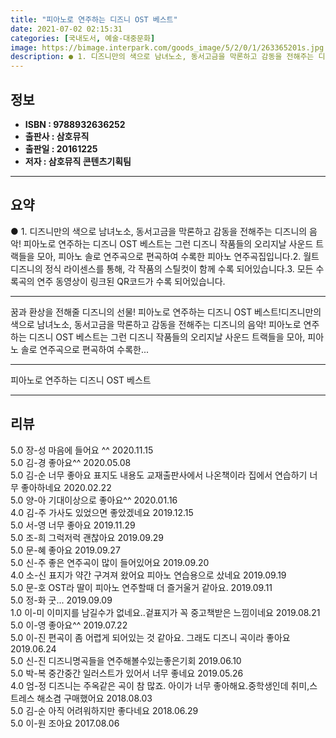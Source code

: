 ```yaml
---
title: "피아노로 연주하는 디즈니 OST 베스트"
date: 2021-07-02 02:15:31
categories: [국내도서, 예술-대중문화]
image: https://bimage.interpark.com/goods_image/5/2/0/1/263365201s.jpg
description: ● 1. 디즈니만의 색으로 남녀노소, 동서고금을 막론하고 감동을 전해주는 디즈니의 음악! 피아노로 연주하는 디즈니 OST 베스트는 그런 디즈니 작품들의 오리지날 사운드 트랙들을 모아, 피아노 솔로 연주곡으로 편곡하여 수록한 피아노 연주곡집입니다.2. 월트 디즈니의 정식 라이센스를 통해
---
```


## **정보**

- **ISBN : 9788932636252**
- **출판사 : 삼호뮤직**
- **출판일 : 20161225**
- **저자 : 삼호뮤직 콘텐츠기획팀**

------



## **요약**

●  1. 디즈니만의 색으로 남녀노소, 동서고금을 막론하고 감동을 전해주는 디즈니의 음악! 피아노로 연주하는 디즈니 OST 베스트는 그런 디즈니 작품들의 오리지날 사운드 트랙들을 모아, 피아노 솔로 연주곡으로 편곡하여 수록한 피아노 연주곡집입니다.2. 월트 디즈니의 정식 라이센스를 통해, 각 작품의 스틸컷이 함께 수록 되어있습니다.3. 모든 수록곡의 연주 동영상이 링크된 QR코드가 수록 되어있습니다.

------

꿈과 환상을 전해줄 디즈니의 선물! 피아노로 연주하는 디즈니 OST 베스트!디즈니만의 색으로 남녀노소, 동서고금을 막론하고 감동을 전해주는 디즈니의 음악! 피아노로 연주하는 디즈니 OST 베스트는 그런 디즈니 작품들의 오리지날 사운드 트랙들을 모아, 피아노 솔로 연주곡으로 편곡하여 수록한... 

------


피아노로 연주하는 디즈니 OST 베스트 

------


## **리뷰** 

5.0 장-성 마음에 들어요 ^^ 2020.11.15 <br/>5.0 김-경 좋아요^^ 2020.05.08 <br/>5.0 김-순 너무 좋아요 표지도 내용도 교재출판사에서 나온책이라 집에서 연습하기 너무 좋아하네요 2020.02.22 <br/>5.0 양-아 기대이상으로 좋아요^^ 2020.01.16 <br/>4.0 김-주 가사도 있었으면 좋았겠네요 2019.12.15 <br/>5.0 서-영 너무 좋아요 2019.11.29 <br/>5.0 조-희 그럭저럭 괜찮아요 2019.09.29 <br/>5.0 문-혜 좋아요 2019.09.27 <br/>5.0 신-주 좋은 연주곡이 많이 들어있어요 2019.09.20 <br/>4.0 소-신 표지가 약간 구겨져 왔어요 피아노 연습용으로 샀네요 2019.09.19 <br/>5.0 문-호 OST라 딸이 피아노 연주할때 더 즐거울거 같아요. 2019.09.11 <br/>5.0 정-화 굿... 2019.09.09 <br/>1.0 이-미 이미지를 남길수가 없네요..겉표지가 꼭 중고책받은 느낌이네요 2019.08.21 <br/>5.0 이-영 좋아요^^ 2019.07.22 <br/>5.0 이-진 편곡이 좀 어렵게 되어있는 것 같아요. 그래도 디즈니 곡이라 좋아요 2019.06.24 <br/>5.0 신-진 디즈니명곡들을 연주해볼수있는좋은기회 2019.06.10 <br/>5.0 박-복 중간중간 일러스트가 있어서 너무 좋네요 2019.05.26 <br/>4.0 엄-정 디즈니는 주옥같은 곡이 참 많죠.
아이가 너무 좋아해요.중학생인데 취미,스트레스 해소겸 구매했어요 2018.08.03 <br/>5.0 김-순 아직 어려워하지만 좋다네요 2018.06.29 <br/>5.0 이-원 조아요 2017.08.06 <br/>